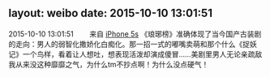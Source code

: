 layout: weibo
date: 2015-10-10 13:01:51
---
<meta name="referrer" content="no-referrer" />

2015-10-10 13:01:51  &nbsp;&nbsp;&nbsp;&nbsp;&nbsp;&nbsp; 来自 <a href="sinaweibo://customweibosource" rel="nofollow">iPhone 5s</a>
《琅琊榜》准确体现了当今国产古装剧的走向：男人的弱智化撒娇化白痴化。那一招一式的嘟嘴卖萌和那个什么《捉妖记》一个鸟样，看着让人想吐，想表现活泼却演成傻冒……美剧里男人无论亲疏敌我从来没这种靡靡之气，为什么tm不抄点啊！为什么没点硬气！ ​​​
